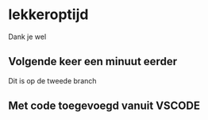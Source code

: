 # lekkeroptijd
Dank je wel

## Volgende keer een minuut eerder

Dit is op de tweede branch

## Met code toegevoegd vanuit VSCODE
